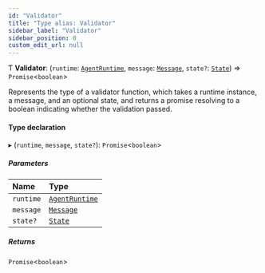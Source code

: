 ```yaml
---
id: "Validator"
title: "Type alias: Validator"
sidebar_label: "Validator"
sidebar_position: 0
custom_edit_url: null
---
```


Ƭ **Validator**: (`runtime`: [`AgentRuntime`](../classes/AgentRuntime.md), `message`: [`Message`](../interfaces/Message.md), `state?`: [`State`](../interfaces/State.md)) => `Promise`\<`boolean`\>

Represents the type of a validator function, which takes a runtime instance, a message, and an optional state, and returns a promise resolving to a boolean indicating whether the validation passed.

#### Type declaration

▸ (`runtime`, `message`, `state?`): `Promise`\<`boolean`\>

##### Parameters

| Name      | Type                                         |
| :-------- | :------------------------------------------- |
| `runtime` | [`AgentRuntime`](../classes/AgentRuntime.md) |
| `message` | [`Message`](../interfaces/Message.md)        |
| `state?`  | [`State`](../interfaces/State.md)            |

##### Returns

`Promise`\<`boolean`\>
